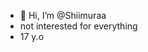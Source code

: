 - 👋 Hi, I’m @Shiimuraa
- not interested for everything
- 17 y.o

  

<!---
Shiimuraa/Shiimuraa is a ✨ special ✨ repository because its `README.md` (this file) appears on your GitHub profile.
You can click the Preview link to take a look at your changes.
--->
